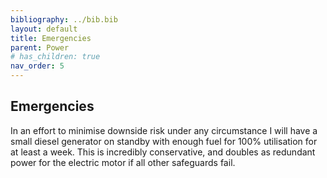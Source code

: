 ```yaml
---
bibliography: ../bib.bib
layout: default
title: Emergencies
parent: Power
# has_children: true
nav_order: 5
---
```


## Emergencies

In an effort to minimise downside risk under any circumstance I will
have a small diesel generator on standby with enough fuel for 100%
utilisation for at least a week. This is incredibly conservative, and
doubles as redundant power for the electric motor if all other
safeguards fail.